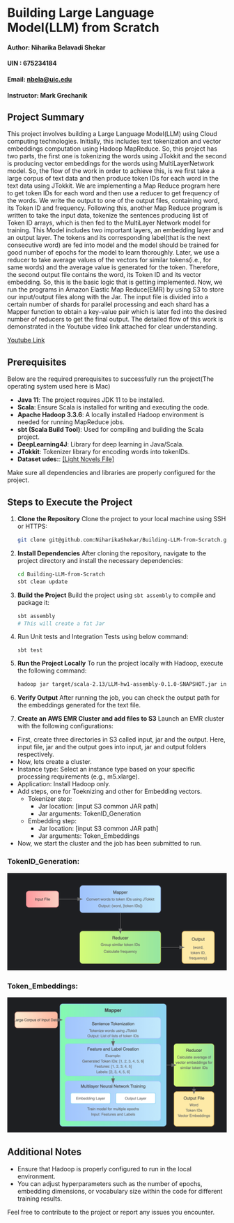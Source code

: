 # Building Large Language Model(LLM) from Scratch
#### Author: Niharika Belavadi Shekar
#### UIN :   675234184
#### Email: nbela@uic.edu
#### Instructor: Mark Grechanik


## Project Summary
This project involves building a Large Language Model(LLM) using Cloud computing technologies. Initially, this includes text tokenization and vector embeddings computation using Hadoop MapReduce. So, this project has two parts, the first one is tokenizing the words using JTokkit and the second is producing vector embeddings for the words using MultiLayerNetwork model. So, the flow of the work in order to achieve this, is we first take a large corpus of text data and then produce token IDs for each word in the text data using JTokkit. We are implementing a Map Reduce program here to get token IDs for each word and then use a reducer to get frequency of the words. We write the output to one of the output files, containing word, its Token ID and frequency. Following this, another Map Reduce program is written to take the input data, tokenize the sentences producing list of Token ID arrays, which is then fed to the MultiLayer Network model for training. This Model includes two important layers, an embedding layer and an output layer. The tokens and its corresponding label(that is the next consecutive word) are fed into model and the model should be trained for good number of epochs for the model to learn thoroughly. Later, we use a reducer to take average values of the vectors for similar tokens(i.e., for same words) and the average value is generated for the token. Therefore, the second output file contains the word, its Token ID and its vector embedding. So, this is the basic logic that is getting implemented. Now, we run the programs in Amazon Elastic Map Reduce(EMR) by using S3 to store our input/output files along with the Jar. The input file is divided into a certain number of shards for parallel processing and each shard has a Mapper function to obtain a key-value pair which is later fed into the desired number of reducers to get the final output. The detailed flow of this work is demonstrated in the Youtube video link attached for clear understanding. 

[Youtube Link](https://youtu.be/JVlgyaf1k2M)

## Prerequisites
Below are the required prerequisites to successfully run the project(The operating system used here is Mac)

- **Java 11**: The project requires JDK 11 to be installed.
- **Scala**: Ensure Scala is installed for writing and executing the code.
- **Apache Hadoop 3.3.6**: A locally installed Hadoop environment is needed for running MapReduce jobs.
- **sbt (Scala Build Tool)**: Used for compiling and building the Scala project.
- **DeepLearning4J**: Library for deep learning in Java/Scala.
- **JTokkit**: Tokenizer library for encoding words into tokenIDs.
- **Dataset udes:**: [[Light Novels File]](https://huggingface.co/datasets/alpindale/light-novels?row=2)

Make sure all dependencies and libraries are properly configured for the project.

## Steps to Execute the Project

1. **Clone the Repository**
   Clone the project to your local machine using SSH or HTTPS:
   ```bash
   git clone git@github.com:NiharikaShekar/Building-LLM-from-Scratch.git
   ```

2. **Install Dependencies**
   After cloning the repository, navigate to the project directory and install the necessary dependencies:
   ```bash
   cd Building-LLM-from-Scratch
   sbt clean update
   ```

3. **Build the Project**
   Build the project using `sbt assembly` to compile and package it:
   ```bash
   sbt assembly
   # This will create a fat Jar
   ```
4. Run Unit tests and Integration Tests using below command:
   ```
   sbt test
   ```

5. **Run the Project Locally**
   To run the project locally with Hadoop, execute the following command:
   ```bash
   hadoop jar target/scala-2.13/LLM-hw1-assembly-0.1.0-SNAPSHOT.jar input-path output-path
   ```

6. **Verify Output**
   After running the job, you can check the output path for the embeddings generated for the text file.


7. **Create an AWS EMR Cluster and add files to S3**
Launch an EMR cluster with the following configurations:
* First, create three directories in S3 called input, jar and the output. Here, input file, jar and the output goes into input, jar and output folders respectively. 
* Now, lets create a cluster.
* Instance type: Select an instance type based on your specific processing requirements (e.g., m5.xlarge).
* Application: Install Hadoop only.
* Add steps, one for Toeknizing and other for Embedding vectors.
   * Tokenizer step:
      * Jar location: [input S3 common JAR path]
      * Jar arguments: TokenID_Generation
   * Embedding step:
      * Jar location: [input S3 common JAR path]
      * Jar arguments: Token_Embeddings
* Now, we start the cluster and the job has been submitted to run.


### TokenID_Generation:

[//]: # (<svg xmlns="http://www.w3.org/2000/svg" viewBox="0 0 800 400">)

[//]: # (  <defs>)

[//]: # (    <linearGradient id="grad1" x1="0%" y1="0%" x2="100%" y2="0%">)

[//]: # (      <stop offset="0%" style="stop-color:#ff9a9e;stop-opacity:1" />)

[//]: # (      <stop offset="100%" style="stop-color:#fad0c4;stop-opacity:1" />)

[//]: # (    </linearGradient>)

[//]: # (    <linearGradient id="grad2" x1="0%" y1="0%" x2="100%" y2="0%">)

[//]: # (      <stop offset="0%" style="stop-color:#a1c4fd;stop-opacity:1" />)

[//]: # (      <stop offset="100%" style="stop-color:#c2e9fb;stop-opacity:1" />)

[//]: # (    </linearGradient>)

[//]: # (    <linearGradient id="grad3" x1="0%" y1="0%" x2="100%" y2="0%">)

[//]: # (      <stop offset="0%" style="stop-color:#d4fc79;stop-opacity:1" />)

[//]: # (      <stop offset="100%" style="stop-color:#96e6a1;stop-opacity:1" />)

[//]: # (    </linearGradient>)

[//]: # (  </defs>)

[//]: # ()
[//]: # (  <!-- Input File -->)

[//]: # (  <rect x="50" y="50" width="120" height="60" rx="10" ry="10" fill="url&#40;#grad1&#41;" stroke="#ff9a9e" stroke-width="2"/>)

[//]: # (  <text x="110" y="85" text-anchor="middle" font-size="14" fill="#444">Input File</text>)

[//]: # ()
[//]: # (  <!-- Mapper -->)

[//]: # (  <rect x="250" y="30" width="300" height="100" rx="10" ry="10" fill="url&#40;#grad2&#41;" stroke="#a1c4fd" stroke-width="2"/>)

[//]: # (  <text x="400" y="60" text-anchor="middle" font-size="16" fill="#444">Mapper</text>)

[//]: # (  <text x="400" y="85" text-anchor="middle" font-size="14" fill="#666">Convert words to token IDs using JTokkit</text>)

[//]: # (  <text x="400" y="110" text-anchor="middle" font-size="14" fill="#666">Output: &#40;word, [token IDs]&#41;</text>)

[//]: # ()
[//]: # (  <!-- Reducer -->)

[//]: # (  <rect x="250" y="200" width="300" height="120" rx="10" ry="10" fill="url&#40;#grad3&#41;" stroke="#d4fc79" stroke-width="2"/>)

[//]: # (  <text x="400" y="230" text-anchor="middle" font-size="16" fill="#444">Reducer</text>)

[//]: # (  <text x="400" y="255" text-anchor="middle" font-size="14" fill="#666">Group similar token IDs</text>)

[//]: # (  <text x="400" y="280" text-anchor="middle" font-size="14" fill="#666">Calculate frequency</text>)

[//]: # ()
[//]: # (  <!-- Output -->)

[//]: # (  <rect x="630" y="200" width="120" height="120" rx="10" ry="10" fill="#ffeaa7" stroke="#fdcb6e" stroke-width="2"/>)

[//]: # (  <text x="690" y="235" text-anchor="middle" font-size="16" fill="#444">Output</text>)

[//]: # (  <text x="690" y="265" text-anchor="middle" font-size="14" fill="#666">&#40;word,</text>)

[//]: # (  <text x="690" y="285" text-anchor="middle" font-size="14" fill="#666">token ID,</text>)

[//]: # (  <text x="690" y="305" text-anchor="middle" font-size="14" fill="#666">frequency&#41;</text>)

[//]: # ()
[//]: # (  <!-- Arrows -->)

[//]: # (  <defs>)

[//]: # (    <marker id="arrowhead" markerWidth="10" markerHeight="7" refX="0" refY="3.5" orient="auto">)

[//]: # (      <polygon points="0 0, 10 3.5, 0 7" fill="#666"/>)

[//]: # (    </marker>)

[//]: # (  </defs>)

[//]: # ()
[//]: # (  <line x1="170" y1="80" x2="240" y2="80" stroke="#666" stroke-width="2" marker-end="url&#40;#arrowhead&#41;"/>)

[//]: # (  <line x1="400" y1="130" x2="400" y2="190" stroke="#666" stroke-width="2" marker-end="url&#40;#arrowhead&#41;"/>)

[//]: # (  <line x1="550" y1="260" x2="620" y2="260" stroke="#666" stroke-width="2" marker-end="url&#40;#arrowhead&#41;"/>)

[//]: # (</svg>)
![img.png](img.png)

### Token_Embeddings:

[//]: # (<svg xmlns="http://www.w3.org/2000/svg" viewBox="0 0 800 600">)

[//]: # (  <defs>)

[//]: # (    <linearGradient id="grad1" x1="0%" y1="0%" x2="100%" y2="0%">)

[//]: # (      <stop offset="0%" style="stop-color:#ffecd2;stop-opacity:1" />)

[//]: # (      <stop offset="100%" style="stop-color:#fcb69f;stop-opacity:1" />)

[//]: # (    </linearGradient>)

[//]: # (    <linearGradient id="grad2" x1="0%" y1="0%" x2="100%" y2="0%">)

[//]: # (      <stop offset="0%" style="stop-color:#84fab0;stop-opacity:1" />)

[//]: # (      <stop offset="100%" style="stop-color:#8fd3f4;stop-opacity:1" />)

[//]: # (    </linearGradient>)

[//]: # (    <linearGradient id="grad3" x1="0%" y1="0%" x2="100%" y2="0%">)

[//]: # (      <stop offset="0%" style="stop-color:#a1c4fd;stop-opacity:1" />)

[//]: # (      <stop offset="100%" style="stop-color:#c2e9fb;stop-opacity:1" />)

[//]: # (    </linearGradient>)

[//]: # (    <linearGradient id="grad4" x1="0%" y1="0%" x2="100%" y2="0%">)

[//]: # (      <stop offset="0%" style="stop-color:#d4fc79;stop-opacity:1" />)

[//]: # (      <stop offset="100%" style="stop-color:#96e6a1;stop-opacity:1" />)

[//]: # (    </linearGradient>)

[//]: # (  </defs>)

[//]: # ()
[//]: # (  <!-- Input Corpus -->)

[//]: # (  <rect x="30" y="50" width="160" height="60" rx="10" ry="10" fill="url&#40;#grad1&#41;" stroke="#fcb69f" stroke-width="2"/>)

[//]: # (  <text x="110" y="85" text-anchor="middle" font-size="14" fill="#444">Large Corpus of Input Data</text>)

[//]: # ()
[//]: # (  <!-- Mapper -->)

[//]: # (  <rect x="200" y="20" width="400" height="460" rx="10" ry="10" fill="url&#40;#grad2&#41;" stroke="#8fd3f4" stroke-width="2"/>)

[//]: # (  <text x="400" y="50" text-anchor="middle" font-size="18" font-weight="bold" fill="#444">Mapper</text>)

[//]: # ()
[//]: # (  <!-- Tokenization -->)

[//]: # (  <rect x="220" y="70" width="360" height="80" rx="10" ry="10" fill="url&#40;#grad3&#41;" stroke="#a1c4fd" stroke-width="2"/>)

[//]: # (  <text x="400" y="100" text-anchor="middle" font-size="16" fill="#444">Sentence Tokenization</text>)

[//]: # (  <text x="400" y="125" text-anchor="middle" font-size="14" fill="#666">Tokenize words using JTokkit</text>)

[//]: # (  <text x="400" y="145" text-anchor="middle" font-size="14" fill="#666">Output: List of lists of token IDs</text>)

[//]: # ()
[//]: # (  <!-- Feature and Label Creation -->)

[//]: # (  <rect x="220" y="170" width="360" height="120" rx="10" ry="10" fill="url&#40;#grad3&#41;" stroke="#a1c4fd" stroke-width="2"/>)

[//]: # (  <text x="400" y="195" text-anchor="middle" font-size="16" fill="#444">Feature and Label Creation</text>)

[//]: # (  <text x="400" y="220" text-anchor="middle" font-size="14" fill="#666">Example:</text>)

[//]: # (  <text x="400" y="240" text-anchor="middle" font-size="14" fill="#666">Generated Token IDs: [1, 2, 3, 4, 5, 6]</text>)

[//]: # (  <text x="400" y="260" text-anchor="middle" font-size="14" fill="#666">Features: [1, 2, 3, 4, 5]</text>)

[//]: # (  <text x="400" y="280" text-anchor="middle" font-size="14" fill="#666">Labels: [2, 3, 4, 5, 6]</text>)

[//]: # ()
[//]: # (  <!-- Model Training -->)

[//]: # (  <rect x="220" y="310" width="360" height="150" rx="10" ry="10" fill="url&#40;#grad3&#41;" stroke="#a1c4fd" stroke-width="2"/>)

[//]: # (  <text x="400" y="335" text-anchor="middle" font-size="16" fill="#444">Multilayer Neural Network Training</text>)

[//]: # (  <rect x="240" y="355" width="150" height="40" rx="5" ry="5" fill="#fff" stroke="#8fd3f4" stroke-width="2"/>)

[//]: # (  <text x="315" y="380" text-anchor="middle" font-size="14" fill="#666">Embedding Layer</text>)

[//]: # (  <rect x="410" y="355" width="150" height="40" rx="5" ry="5" fill="#fff" stroke="#8fd3f4" stroke-width="2"/>)

[//]: # (  <text x="485" y="380" text-anchor="middle" font-size="14" fill="#666">Output Layer</text>)

[//]: # (  <text x="400" y="420" text-anchor="middle" font-size="14" fill="#666">Train model for multiple epochs</text>)

[//]: # (  <text x="400" y="440" text-anchor="middle" font-size="14" fill="#666">Input: Features and Labels</text>)

[//]: # ()
[//]: # (  <!-- Reducer -->)

[//]: # (  <rect x="630" y="170" width="150" height="160" rx="10" ry="10" fill="url&#40;#grad4&#41;" stroke="#d4fc79" stroke-width="2"/>)

[//]: # (  <text x="705" y="200" text-anchor="middle" font-size="16" fill="#444">Reducer</text>)

[//]: # (  <text x="705" y="225" text-anchor="middle" font-size="14" fill="#666">Calculate average of</text>)

[//]: # (  <text x="705" y="245" text-anchor="middle" font-size="14" fill="#666">vector embeddings for</text>)

[//]: # (  <text x="705" y="265" text-anchor="middle" font-size="14" fill="#666">similar token IDs</text>)

[//]: # ()
[//]: # (  <!-- Output -->)

[//]: # (  <rect x="630" y="350" width="150" height="130" rx="10" ry="10" fill="#ffeaa7" stroke="#fdcb6e" stroke-width="2"/>)

[//]: # (  <text x="705" y="380" text-anchor="middle" font-size="16" fill="#444">Output File</text>)

[//]: # (  <text x="705" y="405" text-anchor="middle" font-size="14" fill="#666">Word</text>)

[//]: # (  <text x="705" y="425" text-anchor="middle" font-size="14" fill="#666">Token IDs</text>)

[//]: # (  <text x="705" y="445" text-anchor="middle" font-size="14" fill="#666">Vector Embeddings</text>)

[//]: # ()
[//]: # (  <!-- Arrows -->)

[//]: # (  <defs>)

[//]: # (    <marker id="arrowhead" markerWidth="10" markerHeight="7" refX="0" refY="3.5" orient="auto">)

[//]: # (      <polygon points="0 0, 10 3.5, 0 7" fill="#666"/>)

[//]: # (    </marker>)

[//]: # (  </defs>)

[//]: # ()
[//]: # (  <line x1="190" y1="80" x2="190" y2="80" stroke="#666" stroke-width="2" marker-end="url&#40;#arrowhead&#41;"/>)

[//]: # (  <line x1="400" y1="150" x2="400" y2="160" stroke="#666" stroke-width="2" marker-end="url&#40;#arrowhead&#41;"/>)

[//]: # (  <line x1="400" y1="290" x2="400" y2="300" stroke="#666" stroke-width="2" marker-end="url&#40;#arrowhead&#41;"/>)

[//]: # (  <line x1="600" y1="250" x2="620" y2="250" stroke="#666" stroke-width="2" marker-end="url&#40;#arrowhead&#41;"/>)

[//]: # (  <line x1="705" y1="330" x2="705" y2="340" stroke="#666" stroke-width="2" marker-end="url&#40;#arrowhead&#41;"/>)

[//]: # (</svg>)

![img_1.png](img_1.png)

## Additional Notes
- Ensure that Hadoop is properly configured to run in the local environment.
- You can adjust hyperparameters such as the number of epochs, embedding dimensions, or vocabulary size within the code for different training results.

Feel free to contribute to the project or report any issues you encounter.
